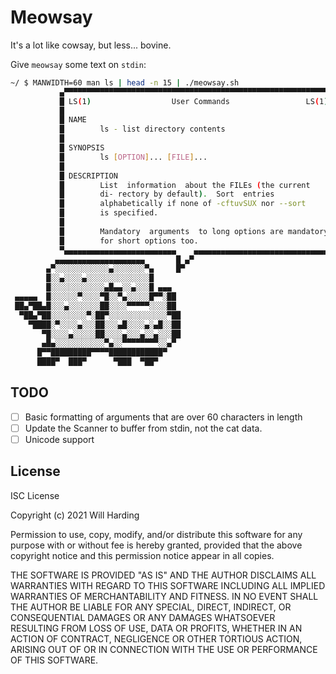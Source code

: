 
# Meowsay
It's a lot like cowsay, but less... bovine.

Give `meowsay` some text on `stdin`:

```sh
~/ $ MANWIDTH=60 man ls | head -n 15 | ./meowsay.sh
           ▄▀▀▀▀▀▀▀▀▀▀▀▀▀▀▀▀▀▀▀▀▀▀▀▀▀▀▀▀▀▀▀▀▀▀▀▀▀▀▀▀▀▀▀▀▀▀▀▀▀▀▀▀▀▀▀▀▀▀▀▀▀▀▄
           █ LS(1)                  User Commands                 LS(1)   █
           █                                                              █
           █ NAME                                                         █
           █        ls - list directory contents                          █
           █                                                              █
           █ SYNOPSIS                                                     █
           █        ls [OPTION]... [FILE]...                              █
           █                                                              █
           █ DESCRIPTION                                                  █
           █        List  information  about the FILEs (the current       █
           █        di‐ rectory by default).  Sort  entries               █
           █        alphabetically if none of -cftuvSUX nor --sort        █
           █        is specified.                                         █
           █                                                              █
           █        Mandatory  arguments  to long options are mandatory   █
           █        for short options too.                                █
           ▀▄▄▄▄▄▄▄▄▄▄▄▄▄▄▄▄▄▄▄▄▄▄▄▄▄    ▄▄▄▄▄▄▄▄▄▄▄▄▄▄▄▄▄▄▄▄▄▄▄▄▄▄▄▄▄▄▄▄▄▀
          ▄▄▄▄▄▄▄▄▄▄▄▄▄▄▄▄▄▄▄▄       █ ▄▀ 
        ▄▀░░░░░░░░░░░░▄░░░░░░░▀▄     █▀
        █░░▄░░░░▄░░░░░░░░░░░░░░█
        █░░░░░░░░░░░░▄█▄▄░░▄░░░█ ▄▄▄
 ▄▄▄▄▄  █░░░░░░▀░░░░▀█░░▀▄░░░░░█▀▀░██
 ██▄▀██▄█░░░▄░░░░░░░██░░░░▀▀▀▀▀░░░░██
  ▀██▄▀██░░░░░░░░▀░██▀░░░░░░░░░░░░░▀██ 
    ▀████░▀░░░░▄░░░██░░░▄█░░░░▄░▄█░░██ 
       ▀█░░░░▄░░░░░██░░░░▄░░░▄░░▄░░░██ 
       ▄█▄░░░░░░░░░░░▀▄░░▀▀▀▀▀▀▀▀░░▄▀
      █▀▀█████████▀▀▀▀████████████▀
      ████▀  ███▀      ▀███  ▀██▀

```

## TODO
- [ ] Basic formatting of arguments that are over 60 characters in length
- [ ] Update the Scanner to buffer from stdin, not the cat data.
- [ ] Unicode support

## License
ISC License

Copyright (c) 2021 Will Harding

Permission to use, copy, modify, and/or distribute this software for
any purpose with or without fee is hereby granted, provided that the
above copyright notice and this permission notice appear in all
copies.

THE SOFTWARE IS PROVIDED "AS IS" AND THE AUTHOR DISCLAIMS ALL
WARRANTIES WITH REGARD TO THIS SOFTWARE INCLUDING ALL IMPLIED
WARRANTIES OF MERCHANTABILITY AND FITNESS. IN NO EVENT SHALL THE
AUTHOR BE LIABLE FOR ANY SPECIAL, DIRECT, INDIRECT, OR CONSEQUENTIAL
DAMAGES OR ANY DAMAGES WHATSOEVER RESULTING FROM LOSS OF USE, DATA OR
PROFITS, WHETHER IN AN ACTION OF CONTRACT, NEGLIGENCE OR OTHER
TORTIOUS ACTION, ARISING OUT OF OR IN CONNECTION WITH THE USE OR
PERFORMANCE OF THIS SOFTWARE.


